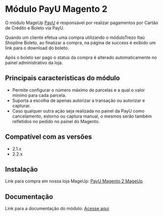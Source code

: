 # Módulo PayU Magento 2
O módulo MageUp [PayU](https://www.mageup.com/modulo-para-magento-payu-magento-2.html) é responsável por realizar pagamentos por Cartão de Crédito e Boleto via PayU.

Quando um cliente efetua uma compra utilizando o móduloTrezo Itaú Shopline Boleto, ao finalizar a compra, na página de success é exibido um link para o download do boleto.

Após o boleto ser pago o status da compra é alterado automaticamente no painel administrativo da loja.

## Principais características do módulo
* Permite configurar o número máximo de parcelas e a qual o valor mínimo para cada parcela.
* Suporta a escolha de apenas autorizar a transação ou autorizar e capturar.
* Caso qualquer outra ação seja realizada no painel da PayU como cancelamento, estorno ou captura manual, o mesmos serão também refletidos no pedido no painel do Magento. 

## Compatível com as versões
* 2.1.x
* 2.2.x 

## Instalação
Link para compra em nossa loja MageUp: [PayU Magento 2 MageUp](https://www.mageup.com/modulo-para-magento-payu-magento-2.html)

## Documentação
Link para a documentação do módulo: [Acesse aqui](https://www.mageup.com/media/attachment/file/c/o/configura_o_m_dulo_-_payu_magento_2_v_1_1.pdf)

